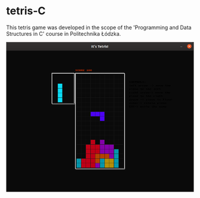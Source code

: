tetris-C
========

This tetris game was developed in the scope of the 'Programming and Data Structures in C' course in Politechnika Łódzka.

![Tetris](tetris.png "Tetris!")
